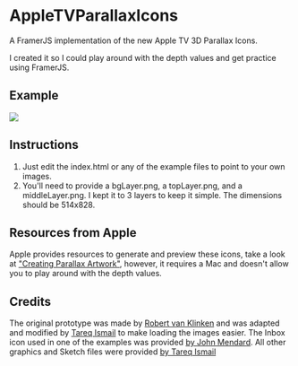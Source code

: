 # AppleTVParallaxIcons
A FramerJS implementation of the new Apple TV 3D Parallax Icons.

I created it so I could play around with the depth values and get practice using FramerJS.

## Example

![](http://tareqismail.com/img/appleTV_GoogleMaps.gif)

## Instructions

1.	Just edit the index.html or any of the example files to point to your own images. 
2.	You'll need to provide a bgLayer.png, a topLayer.png, and a middleLayer.png. I kept it to 3 layers to keep it simple. The dimensions should be 514x828.

## Resources from Apple

Apple provides resources to generate and preview these icons, take a look at ["Creating Parallax Artwork"](https://developer.apple.com/library/prerelease/tvos/documentation/General/Conceptual/AppleTV_PG/CreatingParallaxArtwork.html), however, it requires a Mac and doesn't allow you to play around with the depth values.

## Credits

The original prototype was made by [Robert van Klinken](https://twitter.com/robertvklinken) and was adapted and modified by [Tareq Ismail](http://www.dribbble.com/tareqismail) to make loading the images easier. The Inbox icon used in one of the examples was provided [by John Mendard](http://www.sketchappsources.com/free-source/911-icon-google-inbox-logo-sketch-freebie-resource.html). All other graphics and Sketch files were provided [by Tareq Ismail](http://www.dribbble.com/tareqismail)
